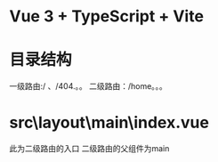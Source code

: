 # Vue 3 + TypeScript + Vite

# 目录结构

一级路由:/ 、/404.。。
二级路由：/home。。。

# src\layout\main\index.vue

此为二级路由的入口
二级路由的父组件为main
